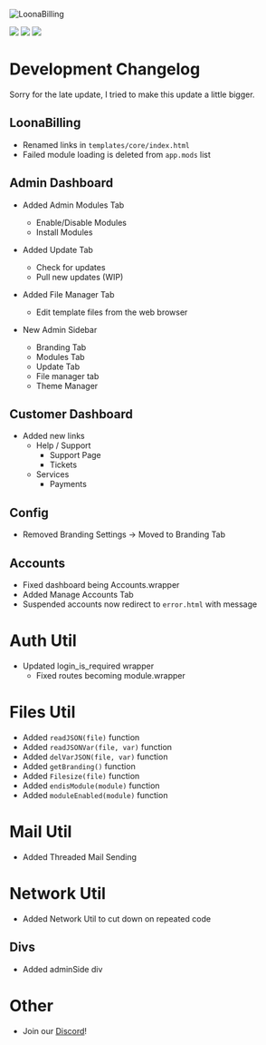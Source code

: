 ![LoonaBilling](https://user-images.githubusercontent.com/28388670/172512382-81059cf6-c872-4a4c-a370-223f2d4d009c.png)

<img src="https://img.shields.io/discord/887501133902385202?logo=discord&style=social"> <img src="https://img.shields.io/github/last-commit/Loona-cc/LoonaBilling?logo=github&style=social"> <img src="https://img.shields.io/github/workflow/status/Loona-cc/LoonaBilling/CodeQL?logo=github-sponsors&style=social">

# Development Changelog
Sorry for the late update, I tried to make this update a little bigger.

## LoonaBilling
+ Renamed links in `templates/core/index.html`
+ Failed module loading is deleted from `app.mods` list

## Admin Dashboard
+ Added Admin Modules Tab
  + Enable/Disable Modules
  + Install Modules

+ Added Update Tab
  + Check for updates
  + Pull new updates (WIP)

+ Added File Manager Tab
  + Edit template files from the web browser

+ New Admin Sidebar
  + Branding Tab
  + Modules Tab
  + Update Tab
  + File manager tab
  + Theme Manager

## Customer Dashboard
+ Added new links
  + Help / Support
    + Support Page
    + Tickets
  + Services
    + Payments

## Config
+ Removed Branding Settings -> Moved to Branding Tab

## Accounts
+ Fixed dashboard being Accounts.wrapper
+ Added Manage Accounts Tab
+ Suspended accounts now redirect to `error.html` with message

# Auth Util
+ Updated login_is_required wrapper
  + Fixed routes becoming module.wrapper

# Files Util
+ Added `readJSON(file)` function
+ Added `readJSONVar(file, var)` function
+ Added `delVarJSON(file, var)` function
+ Added `getBranding()` function
+ Added `Filesize(file)` function
+ Added `endisModule(module)` function
+ Added `moduleEnabled(module)` function

# Mail Util
+ Added Threaded Mail Sending

# Network Util
+ Added Network Util to cut down on repeated code

## Divs
+ Added adminSide div

# Other
+ Join our [Discord](https://loona.cc)!
